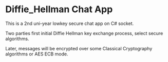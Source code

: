 # Diffie_Hellman Chat App

This is a 2nd uni-year lowkey secure chat app on C# socket. 

Two parties first initial Diffie Hellman key exchange process, select secure algorithms.

Later, messages will be encrypted over some Classical Cryptography algorithms or AES ECB mode.
